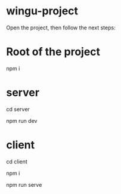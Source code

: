 # wingu-project

Open the project, then follow the next steps:

# Root of the project

npm i

# server

cd server

npm run dev

# client

cd client

npm i

npm run serve




